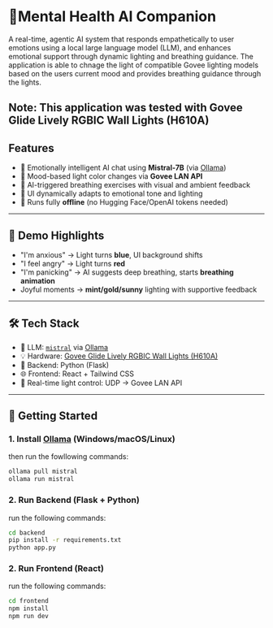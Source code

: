# 💬Mental Health AI Companion

A real-time, agentic AI system that responds empathetically to user emotions using a local large language model (LLM), and enhances emotional support through dynamic lighting and breathing guidance. The application is able to chnage the light of compatible Govee lighting models based on the users current mood and provides breathing guidance through the lights.

Note: This application was tested with Govee Glide Lively RGBIC Wall Lights (H610A)
---

## Features

- 🧠 Emotionally intelligent AI chat using **Mistral-7B** (via [Ollama](https://ollama.com))
- 🎨 Mood-based light color changes via **Govee LAN API**
- 💨 AI-triggered breathing exercises with visual and ambient feedback
- 🌈 UI dynamically adapts to emotional tone and lighting
- 🔌 Runs fully **offline** (no Hugging Face/OpenAI tokens needed)

---

## 📸 Demo Highlights

- "I'm anxious" → Light turns **blue**, UI background shifts
- "I feel angry" → Light turns **red**
- "I'm panicking" → AI suggests deep breathing, starts **breathing animation**
- Joyful moments → **mint/gold/sunny** lighting with supportive feedback

---

## 🛠️ Tech Stack

- 🧠 LLM: [`mistral`](https://ollama.com/library/mistral) via [Ollama](https://ollama.com)
- 💡 Hardware: [Govee Glide Lively RGBIC Wall Lights (H610A)](https://www.govee.com/)
- 🔧 Backend: Python (Flask)
- 🌐 Frontend: React + Tailwind CSS
- 🎨 Real-time light control: UDP → Govee LAN API

---

## 🚀 Getting Started

### 1. Install [Ollama](https://ollama.com/download) (Windows/macOS/Linux)

then run the fowllowing commands:
```bash
ollama pull mistral
ollama run mistral
```

### 2. Run Backend (Flask + Python)

run the following commands:
```bash
cd backend
pip install -r requirements.txt
python app.py
```
### 2. Run Frontend (React)

run the following commands:
```bash
cd frontend
npm install
npm run dev
```



